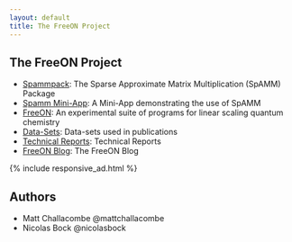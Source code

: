 ```yaml
---
layout: default
title: The FreeON Project
---
```


The FreeON Project
------------------

* [Spammpack](/spammpack): The Sparse Approximate Matrix Multiplication
  (SpAMM) Package
* [Spamm Mini-App](/spamm-miniapp): A Mini-App demonstrating the use of SpAMM
* [FreeON](/freeon): An experimental suite of programs for linear scaling
  quantum chemistry
* [Data-Sets](/data-sets): Data-sets used in publications
* [Technical Reports](/technical-reports): Technical Reports
* [FreeON Blog](/blog): The FreeON Blog

{% include responsive_ad.html %}

Authors
-------

  - Matt Challacombe @mattchallacombe
  - Nicolas Bock @nicolasbock
